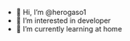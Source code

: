 - 👋 Hi, I’m @herogaso1  
- 👀 I’m interested in developer
- 🌱 I’m currently learning at home 

<!---
herogaso1/herogaso1 is a ✨ special ✨ repository because its `README.md` (this file) appears on your GitHub profile.
You can click the Preview link to take a look at your changes.
--->
